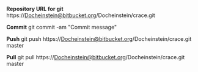 **Repository URL for git** 
https://Docheinstein@bitbucket.org/Docheinstein/crace.git

**Commit**
git commit -am "Commit message"

**Push**
git push https://Docheinstein@bitbucket.org/Docheinstein/crace.git master

**Pull** 
git pull https://Docheinstein@bitbucket.org/Docheinstein/crace.git master